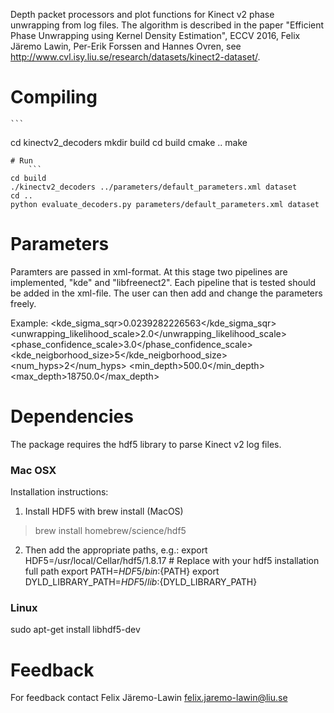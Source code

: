 Depth packet processors and plot functions for Kinect v2 phase unwrapping from log files.
The algorithm is described in the paper "Efficient Phase Unwrapping using Kernel
Density Estimation", ECCV 2016, Felix Järemo Lawin, Per-Erik Forssen and 
Hannes Ovren, see http://www.cvl.isy.liu.se/research/datasets/kinect2-dataset/. 

# Compiling
    ```
cd kinectv2_decoders
mkdir build
cd build
cmake ..
make
```
# Run
    ```
cd build
./kinectv2_decoders ../parameters/default_parameters.xml dataset
cd ..
python evaluate_decoders.py parameters/default_parameters.xml dataset
```

# Parameters

Paramters are passed in xml-format. At this stage two pipelines are implemented, 
"kde" and "libfreenect2". Each pipeline that is tested should be added in the xml-file.
The user can then add and change the parameters freely.

Example:
<pipeline name="kde" setup_name="base">
    <Parameters>
    		<kde_sigma_sqr>0.0239282226563</kde_sigma_sqr>
        <unwrapping_likelihood_scale>2.0</unwrapping_likelihood_scale>
        <phase_confidence_scale>3.0</phase_confidence_scale>
        <kde_neigborhood_size>5</kde_neigborhood_size>
        <num_hyps>2</num_hyps>
        <min_depth>500.0</min_depth>
        <max_depth>18750.0</max_depth>
    </Parameters>
</pipeline>

# Dependencies

The package requires the hdf5 library to parse Kinect v2 log files.

### Mac OSX
Installation instructions:
1. Install HDF5 with brew install (MacOS)
> brew install homebrew/science/hdf5

2. Then add the appropriate paths, e.g.:
export HDF5=/usr/local/Cellar/hdf5/1.8.17 # Replace with your hdf5 installation full path
export PATH=${HDF5}/bin:${PATH}
export DYLD_LIBRARY_PATH=${HDF5}/lib:${DYLD_LIBRARY_PATH}

### Linux
sudo apt-get install libhdf5-dev

# Feedback

For feedback contact Felix Järemo-Lawin <felix.jaremo-lawin@liu.se>
